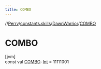 ```yaml
---
title: COMBO
---
```

//[Perry](../../../index.html)/[constants.skills](../index.html)/[DawnWarrior](index.html)/[COMBO](-c-o-m-b-o.html)



# COMBO



[jvm]\
const val [COMBO](-c-o-m-b-o.html): [Int](https://kotlinlang.org/api/latest/jvm/stdlib/kotlin/-int/index.html) = 11111001




